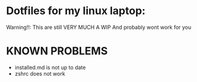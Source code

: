 # Dotfiles for my linux laptop:
Warning!!: This are still VERY MUCH A WIP
And probably wont work for you

# KNOWN PROBLEMS
- installed.md is not up to date
- zshrc does not work
